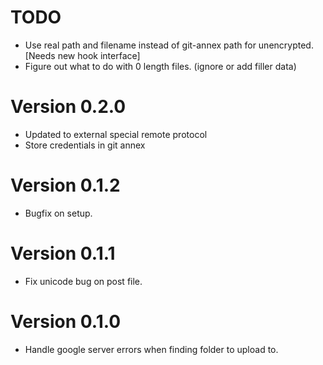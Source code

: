 # TODO
  - Use real path and filename instead of git-annex path for unencrypted. [Needs new hook interface]
  - Figure out what to do with 0 length files. (ignore or add filler data)

# Version 0.2.0
  - Updated to external special remote protocol
  - Store credentials in git annex

# Version 0.1.2
  - Bugfix on setup.

# Version 0.1.1
  - Fix unicode bug on post file.

# Version 0.1.0
  - Handle google server errors when finding folder to upload to.
